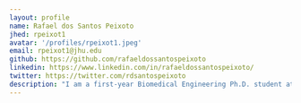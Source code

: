 ```yaml
---
layout: profile
name: Rafael dos Santos Peixoto
jhed: rpeixot1
avatar: '/profiles/rpeixot1.jpeg'
email: rpeixot1@jhu.edu
github: https://github.com/rafaeldossantospeixoto
linkedin: https://www.linkedin.com/in/rafaeldossantospeixoto/
twitter: https://twitter.com/rdsantospeixoto
description: "I am a first-year Biomedical Engineering Ph.D. student at Johns Hopkins University focused on developing software for the analysis of spatial omics data. In my free time, I enjoy traveling. My favorite soccer team (and the best team in the world) is Palmeiras!"
---
```


